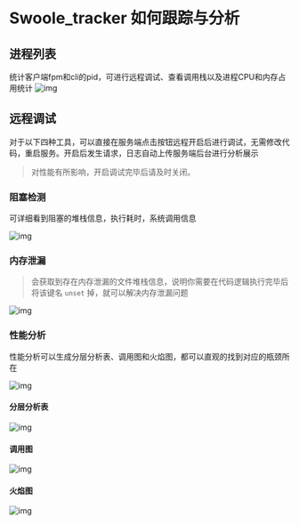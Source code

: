 # Swoole_tracker 如何跟踪与分析

## 进程列表

统计客户端fpm和cli的pid，可进行远程调试、查看调用栈以及进程CPU和内存占用统计
![img](https://img.kancloud.cn/41/f1/41f1a5bb4041f339e15c61614e820f71_3184x1682.png)

## 远程调试

对于以下四种工具，可以直接在服务端点击按钮远程开启后进行调试，无需修改代码，重启服务。开启后发生请求，日志自动上传服务端后台进行分析展示

> 对性能有所影响，开启调试完毕后请及时关闭。

### 阻塞检测

可详细看到阻塞的堆栈信息，执行耗时，系统调用信息

![img](https://img.kancloud.cn/b1/75/b1751c80bd114d359b8142e823fa2edd_4920x2100.png)

### 内存泄漏

> 会获取到存在内存泄漏的文件堆栈信息，说明你需要在代码逻辑执行完毕后将该键名 `unset` 掉，就可以解决内存泄漏问题

![img](https://img.kancloud.cn/be/af/beaf3926da81d7800ed26f04223b3b51_4938x1236.png)

### 性能分析

性能分析可以生成分层分析表、调用图和火焰图，都可以直观的找到对应的瓶颈所在

![img](https://img.kancloud.cn/2f/7e/2f7e81e4d4594e536909b45598001680_4952x1870.png)

#### 分层分析表

![img](https://img.kancloud.cn/af/a9/afa9c8f1813bbd8d0e6bfeba8068b0a7_4924x2602.png)

#### 调用图

![img](https://img.kancloud.cn/fe/19/fe193b0b2eef5c66e934ec47a44c74fa_3560x1446.png)

#### 火焰图

![img](https://img.kancloud.cn/61/97/61976a466d36ae8a56269340584011db_2398x240.png)